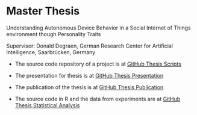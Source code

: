 # Master Thesis
Understanding Autonomous Device Behavior in a Social Internet of Things environment though Personality Traits

Supervisor: Donald Degraen, German Research Center for Artificial Intelligence, Saarbrücken, Germany

* The source code repository of a project is at [GitHub Thesis Scripts](https://github.com/latifaabdullayeva/AutonomousSystemThesis)

* The presentation for thesis is at [GitHub Thesis Presentation](https://github.com/latifaabdullayeva/Thesis/tree/master/Thesis%20Presentation)

* The publication of the thesis is at [GitHub Thesis Publication](https://github.com/latifaabdullayeva/Thesis/tree/master/Thesis%20Paper)

* The source code in R and the data from experiments are at [GitHub Thesis Statistical Analysis](https://github.com/latifaabdullayeva/ThesisStatisticalAnalysis)
